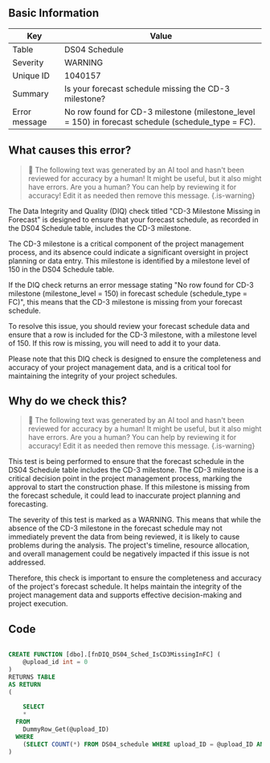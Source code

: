## Basic Information
| Key         | Value          |
|-------------|----------------|
| Table       | DS04 Schedule |
| Severity    | WARNING |
| Unique ID   | 1040157   |
| Summary     | Is your forecast schedule missing the CD-3 milestone? |
| Error message | No row found for CD-3 milestone (milestone_level = 150) in forecast schedule (schedule_type = FC). |

## What causes this error?

> :robot: The following text was generated by an AI tool and hasn't been reviewed for accuracy by a human! It might be useful, but it also might have errors. Are you a human? You can help by reviewing it for accuracy! Edit it as needed then remove this message.
{.is-warning}

The Data Integrity and Quality (DIQ) check titled "CD-3 Milestone Missing in Forecast" is designed to ensure that your forecast schedule, as recorded in the DS04 Schedule table, includes the CD-3 milestone. 

The CD-3 milestone is a critical component of the project management process, and its absence could indicate a significant oversight in project planning or data entry. This milestone is identified by a milestone level of 150 in the DS04 Schedule table.

If the DIQ check returns an error message stating "No row found for CD-3 milestone (milestone_level = 150) in forecast schedule (schedule_type = FC)", this means that the CD-3 milestone is missing from your forecast schedule. 

To resolve this issue, you should review your forecast schedule data and ensure that a row is included for the CD-3 milestone, with a milestone level of 150. If this row is missing, you will need to add it to your data. 

Please note that this DIQ check is designed to ensure the completeness and accuracy of your project management data, and is a critical tool for maintaining the integrity of your project schedules.
## Why do we check this?

> :robot: The following text was generated by an AI tool and hasn't been reviewed for accuracy by a human! It might be useful, but it also might have errors. Are you a human? You can help by reviewing it for accuracy! Edit it as needed then remove this message.
{.is-warning}

This test is being performed to ensure that the forecast schedule in the DS04 Schedule table includes the CD-3 milestone. The CD-3 milestone is a critical decision point in the project management process, marking the approval to start the construction phase. If this milestone is missing from the forecast schedule, it could lead to inaccurate project planning and forecasting.

The severity of this test is marked as a WARNING. This means that while the absence of the CD-3 milestone in the forecast schedule may not immediately prevent the data from being reviewed, it is likely to cause problems during the analysis. The project's timeline, resource allocation, and overall management could be negatively impacted if this issue is not addressed.

Therefore, this check is important to ensure the completeness and accuracy of the project's forecast schedule. It helps maintain the integrity of the project management data and supports effective decision-making and project execution.
## Code

```sql

CREATE FUNCTION [dbo].[fnDIQ_DS04_Sched_IsCD3MissingInFC] (
	@upload_id int = 0
)
RETURNS TABLE
AS RETURN
(
	
	SELECT 
    * 
  FROM 
    DummyRow_Get(@upload_ID)	
  WHERE
    (SELECT COUNT(*) FROM DS04_schedule WHERE upload_ID = @upload_ID AND schedule_type = 'FC' AND milestone_level = 150) = 0
)
```
